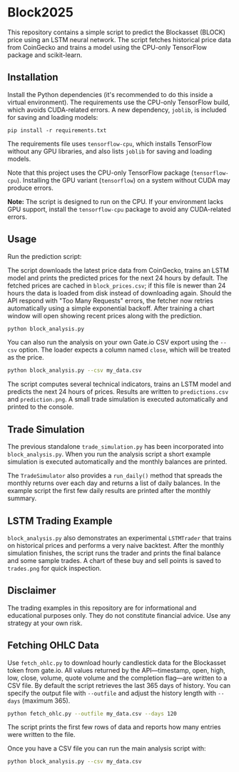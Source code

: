 # Block2025

This repository contains a simple script to predict the Blockasset (BLOCK) price using an LSTM neural network. The script fetches historical price data from CoinGecko and trains a model using the CPU-only TensorFlow package and scikit-learn.

## Installation

Install the Python dependencies (it's recommended to do this inside a virtual environment). The requirements use the CPU-only TensorFlow build, which avoids CUDA-related errors. A new dependency, `joblib`, is included for saving and loading models:

```
pip install -r requirements.txt
```
The requirements file uses `tensorflow-cpu`, which installs TensorFlow without any GPU libraries, and also lists `joblib` for saving and loading models.

Note that this project uses the CPU-only TensorFlow package (`tensorflow-cpu`). Installing the GPU variant (`tensorflow`) on a system without CUDA may produce errors.

**Note:** The script is designed to run on the CPU. If your environment
lacks GPU support, install the `tensorflow-cpu` package to avoid any
CUDA-related errors.

## Usage

Run the prediction script:

The script downloads the latest price data from CoinGecko, trains an LSTM model
and prints the predicted prices for the next 24 hours by default. The fetched
prices are cached in `block_prices.csv`; if this file is newer than 24 hours the
data is loaded from disk instead of downloading again. Should the API respond
with "Too Many Requests" errors, the fetcher now retries automatically using a
simple exponential backoff. After training a chart window will open showing
recent prices along with the prediction.


```bash
python block_analysis.py
```

You can also run the analysis on your own Gate.io CSV export using the
`--csv` option. The loader expects a column named `close`, which will be
treated as the price.

```bash
python block_analysis.py --csv my_data.csv
```

The script computes several technical indicators, trains an LSTM model and
predicts the next 24 hours of prices. Results are written to `predictions.csv`
and `prediction.png`. A small trade simulation is executed automatically and
printed to the console.

## Trade Simulation

The previous standalone `trade_simulation.py` has been incorporated into
`block_analysis.py`. When you run the analysis script a short example simulation
is executed automatically and the monthly balances are printed.

The `TradeSimulator` also provides a `run_daily()` method that spreads the
monthly returns over each day and returns a list of daily balances. In the
example script the first few daily results are printed after the monthly
summary.

## LSTM Trading Example

`block_analysis.py` also demonstrates an experimental `LSTMTrader` that trains
on historical prices and performs a very naive backtest. After the monthly
simulation finishes, the script runs the trader and prints the final balance and
some sample trades. A chart of these buy and sell points is saved to
`trades.png` for quick inspection.

## Disclaimer

The trading examples in this repository are for informational and educational
purposes only. They do not constitute financial advice. Use any strategy at your
own risk.


## Fetching OHLC Data

Use `fetch_ohlc.py` to download hourly candlestick data for the Blockasset
token from gate.io. All values returned by the API—timestamp, open, high, low,
close, volume, quote volume and the completion flag—are written to a CSV file.
By default the script retrieves the last 365 days of history. You can specify
the output file with `--outfile` and adjust the history length with `--days`
(maximum 365).

```bash
python fetch_ohlc.py --outfile my_data.csv --days 120
```

The script prints the first few rows of data and reports how many entries
were written to the file.

Once you have a CSV file you can run the main analysis script with:

```bash
python block_analysis.py --csv my_data.csv
```
